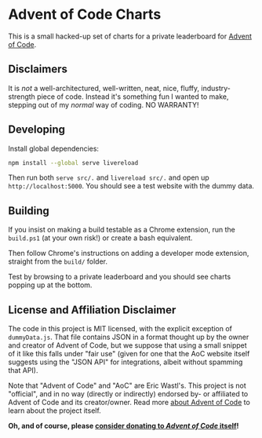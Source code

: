 # Advent of Code Charts

This is a small hacked-up set of charts for a private leaderboard for [Advent of Code](https://adventofcode.com/).

## Disclaimers

It is *not* a well-architectured, well-written, neat, nice, fluffy, industry-strength piece of code.
Instead it's something fun I wanted to make, stepping out of my *normal* way of coding. NO WARRANTY!

## Developing

Install global dependencies:

```sh
npm install --global serve livereload
```

Then run both `serve src/.` and `livereload src/.` and open up `http://localhost:5000`. You should see a test website with the dummy data.

## Building

If you insist on making a build testable as a Chrome extension, run the `build.ps1` (at your own risk!) or create a bash equivalent.

Then follow Chrome's instructions on adding a developer mode extension, straight from the `build/` folder.

Test by browsing to a private leaderboard and you should see charts popping up at the bottom.

## License and Affiliation Disclaimer

The code in this project is MIT licensed, with the explicit exception of `dummyData.js`.
That file contains JSON in a format thought up by the owner and creator of Advent of Code, but we suppose that using a small snippet of it like this falls under "fair use" (given for one that the AoC website itself suggests using the "JSON API" for integrations, albeit without spamming that API).

Note that "Advent of Code" and "AoC" are Eric Wastl's.
This project is not "official", and in no way (directly or indirectly) endorsed by- or affiliated to Advent of Code and its creator/owner.
Read more [about Advent of Code](https://adventofcode.com/2018/about) to learn about the project itself.

**Oh, and of course, please [consider donating to _Advent of Code_ itself](https://adventofcode.com/2018/support)!**
